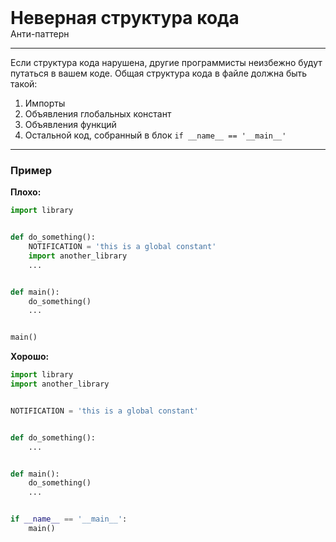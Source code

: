
<div>
    <h1 style="margin: 0;">Неверная структура кода</h1>
    <p style="margin: 0;">Анти-паттерн</p>
</div>

***

Если структура кода нарушена, другие программисты неизбежно будут путаться в вашем коде. Общая структура кода в файле должна быть такой:
1. Импорты
2. Объявления глобальных констант
3. Объявления функций
4. Остальной код, собранный в блок `if __name__ == '__main__'`

***

### Пример 

**Плохо:**
```python
import library


def do_something():
    NOTIFICATION = 'this is a global constant'
    import another_library
    ...


def main():
    do_something()
    ...


main()
```
**Хорошо:**
```python
import library
import another_library


NOTIFICATION = 'this is a global constant'


def do_something():
    ...


def main():
    do_something()
    ...


if __name__ == '__main__':
    main()
```

